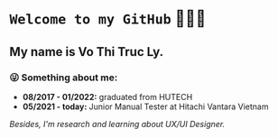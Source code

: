 # **`Welcome to my GitHub`** 🤗🤗🤗
## My name is Vo Thi Truc Ly. 
###  😜 Something about me:
- **08/2017 - 01/2022:** graduated from HUTECH
- **05/2021 - today:** Junior Manual Tester at Hitachi Vantara Vietnam

*Besides, I'm research and learning about UX/UI Designer.*


